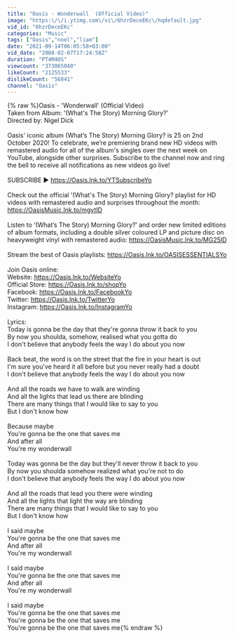 ```yaml
---
title: "Oasis - Wonderwall  (Official Video)"
image: "https:\/\/i.ytimg.com\/vi\/6hzrDeceEKc\/hqdefault.jpg"
vid_id: "6hzrDeceEKc"
categories: "Music"
tags: ["Oasis","noel","liam"]
date: "2021-09-14T06:05:58+03:00"
vid_date: "2008-02-07T17:24:58Z"
duration: "PT4M40S"
viewcount: "373065040"
likeCount: "2125533"
dislikeCount: "56841"
channel: "Oasis"
---
```

{% raw %}Oasis - 'Wonderwall' (Official Video)<br />Taken from Album: '(What's The Story) Morning Glory?’<br />Directed by: Nigel Dick<br /><br />Oasis' iconic album (What’s The Story) Morning Glory? is 25 on 2nd October 2020! To celebrate, we’re premiering brand new HD videos with remastered audio for all of the album's singles over the next week on YouTube, alongside other surprises. Subscribe to the channel now and ring the bell to receive all notifications as new videos go live!<br /><br />SUBSCRIBE ▶︎ <a rel="nofollow" target="blank" href="https://Oasis.lnk.to/YTSubscribeYo">https://Oasis.lnk.to/YTSubscribeYo</a><br /><br />Check out the official '(What's The Story) Morning Glory? playlist for HD videos with remastered audio and surprises throughout the month: <a rel="nofollow" target="blank" href="https://OasisMusic.lnk.to/mgytID">https://OasisMusic.lnk.to/mgytID</a><br /><br />Listen to ‘(What’s The Story) Morning Glory?’ and order new limited editions of album formats, including a double silver coloured LP and picture disc on heavyweight vinyl with remastered audio: <a rel="nofollow" target="blank" href="https://OasisMusic.lnk.to/MG25ID">https://OasisMusic.lnk.to/MG25ID</a><br /><br />Stream the best of Oasis playlists: <a rel="nofollow" target="blank" href="https://Oasis.lnk.to/OASISESSENTIALSYo">https://Oasis.lnk.to/OASISESSENTIALSYo</a><br /><br />Join Oasis online: <br />Website: <a rel="nofollow" target="blank" href="https://Oasis.lnk.to/WebsiteYo">https://Oasis.lnk.to/WebsiteYo</a><br />Official Store: <a rel="nofollow" target="blank" href="https://Oasis.lnk.to/shopYo">https://Oasis.lnk.to/shopYo</a><br />Facebook: <a rel="nofollow" target="blank" href="https://Oasis.lnk.to/FacebookYo">https://Oasis.lnk.to/FacebookYo</a><br />Twitter: <a rel="nofollow" target="blank" href="https://Oasis.lnk.to/TwitterYo">https://Oasis.lnk.to/TwitterYo</a><br />Instagram: <a rel="nofollow" target="blank" href="https://Oasis.lnk.to/InstagramYo">https://Oasis.lnk.to/InstagramYo</a><br /><br />Lyrics:<br />Today is gonna be the day that they're gonna throw it back to you<br />By now you shoulda, somehow, realised what you gotta do<br />I don't believe that anybody feels the way I do about you now<br /><br />Back beat, the word is on the street that the fire in your heart is out<br />I'm sure you've heard it all before but you never really had a doubt<br />I don't believe that anybody feels the way I do about you now<br /><br />And all the roads we have to walk are winding<br />And all the lights that lead us there are blinding<br />There are many things that I would like to say to you<br />But I don't know how<br /><br />Because maybe<br />You're gonna be the one that saves me<br />And after all<br />You're my wonderwall<br /><br />Today was gonna be the day but they'll never throw it back to you<br />By now you shoulda somehow realized what you're not to do<br />I don't believe that anybody feels the way I do about you now<br /><br />And all the roads that lead you there were winding<br />And all the lights that light the way are blinding<br />There are many things that I would like to say to you<br />But I don't know how<br /><br />I said maybe<br />You're gonna be the one that saves me<br />And after all<br />You're my wonderwall<br /><br />I said maybe<br />You're gonna be the one that saves me<br />And after all<br />You're my wonderwall<br /><br />I said maybe<br />You're gonna be the one that saves me<br />You're gonna be the one that saves me<br />You're gonna be the one that saves me{% endraw %}
